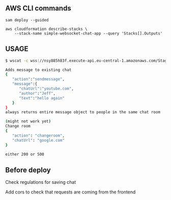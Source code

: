 ## AWS CLI commands

```
sam deploy --guided

aws cloudformation describe-stacks \
    --stack-name simple-websocket-chat-app --query 'Stacks[].Outputs'
```

## USAGE

``` bash
$ wscat -c wss://nsy885h83f.execute-api.eu-central-1.amazonaws.com/Staging?chatUrl=google.com

Adds message to existing chat
{
   "action":"sendmessage",
   "message":{
      "chatUrl":"youtube.com",
      "author":"Jeff",
      "text":"hello again"
   }
}
always returns entire message object to people in the same chat room

(might not work yet)
Change room
{
   "action": "changeroom",
   "chatUrl": "google.com"
}

either 200 or 500

```

## Before deploy

Check regulations for saving chat

Add cors to check that requests are coming from the frontend

